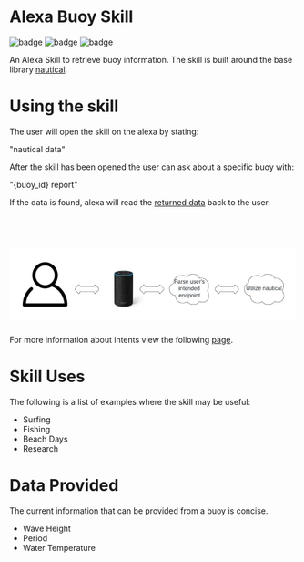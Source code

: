 # Alexa Buoy Skill

![badge](https://img.shields.io/endpoint?url=https://gist.githubusercontent.com/barbacbd/13b743bab03c7a43a72994b1512a112e/raw/AvailableBuoys.json) ![badge](https://img.shields.io/endpoint?url=https://gist.githubusercontent.com/barbacbd/09fbedcdba4bab564596abfdd22d35e2/raw/AvailableCities.json)
![badge](https://img.shields.io/endpoint?url=https://gist.githubusercontent.com/barbacbd/7e85f87f1f599809fd45d9ef75e9ef42/raw/DynamicBuoyBadgeData.json) 

An Alexa Skill to retrieve buoy information. The skill is built around the base library [nautical](https://github.com/barbacbd/nautical). 

# Using the skill

The user will open the skill on the alexa by stating:

"nautical data"
<br>

After the skill has been opened the user can ask about a specific buoy with:

"{buoy_id} report" 
<br>

If the data is found, alexa will read the [returned data](#data-provided) back to the user.

<br>
<h1 align="center">
  <a>
    <img src="https://github.com/barbacbd/alexa-buoys/blob/53009b2a9cd8e0f6b0b635ed465452e6d90aadad/.images/model.jpeg" width="512" height="128" >
  </a>
</h1>

For more information about intents view the following [page](./Intents.md).

# Skill Uses

The following is a list of examples where the skill may be useful:

- Surfing
- Fishing
- Beach Days
- Research

# Data Provided

The current information that can be provided from a buoy is concise.

- Wave Height
- Period
- Water Temperature